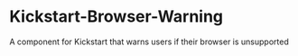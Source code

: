 # Kickstart-Browser-Warning
A component for Kickstart that warns users if their browser is unsupported
